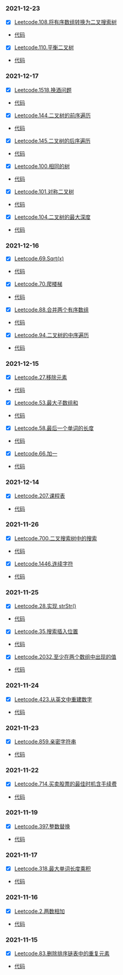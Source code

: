 ### 2021-12-23
- [x] [Leetcode.108.将有序数组转换为二叉搜索树](https://leetcode-cn.com/problems/convert-sorted-array-to-binary-search-tree/)
* [代码](https://github.com/SweetOlive/Lings/blob/master/LeetCode/src/leetcode/leetcode108.java)

- [x] [Leetcode.110.平衡二叉树](https://leetcode-cn.com/problems/balanced-binary-tree/)
* [代码](https://github.com/SweetOlive/Lings/blob/master/LeetCode/src/leetcode/leetcode110.java)

### 2021-12-17
- [x] [Leetcode.1518.换酒问题](https://leetcode-cn.com/problems/water-bottles/)
* [代码](https://github.com/SweetOlive/Lings/blob/master/LeetCode/src/leetcode/leetcode1518.java)

- [x] [Leetcode.144.二叉树的前序遍历](https://leetcode-cn.com/problems/binary-tree-preorder-traversal/)
* [代码](https://github.com/SweetOlive/Lings/blob/master/LeetCode/src/leetcode/leetcode144.java)

- [x] [Leetcode.145.二叉树的后序遍历](https://leetcode-cn.com/problems/binary-tree-postorder-traversal/)
* [代码](https://github.com/SweetOlive/Lings/blob/master/LeetCode/src/leetcode/leetcode145.java)

- [x] [Leetcode.100.相同的树](https://leetcode-cn.com/problems/same-tree/)
* [代码](https://github.com/SweetOlive/Lings/blob/master/LeetCode/src/leetcode/leetcode100.java)

- [x] [Leetcode.101.对称二叉树](https://leetcode-cn.com/problems/symmetric-tree/)
* [代码](https://github.com/SweetOlive/Lings/blob/master/LeetCode/src/leetcode/leetcode101.java)

- [x] [Leetcode.104.二叉树的最大深度](https://leetcode-cn.com/problems/maximum-depth-of-binary-tree/)
* [代码](https://github.com/SweetOlive/Lings/blob/master/LeetCode/src/leetcode/leetcode104.java)

### 2021-12-16
- [x] [Leetcode.69.Sqrt(x)](https://leetcode-cn.com/problems/sqrtx/)
* [代码](https://github.com/SweetOlive/Lings/blob/master/LeetCode/src/leetcode/leetcode69.java)

- [x] [Leetcode.70.爬楼梯](https://leetcode-cn.com/problems/climbing-stairs/)
* [代码](https://github.com/SweetOlive/Lings/blob/master/LeetCode/src/leetcode/leetcode70.java)

- [x] [Leetcode.88.合并两个有序数组](https://leetcode-cn.com/problems/merge-sorted-array/)
* [代码](https://github.com/SweetOlive/Lings/blob/master/LeetCode/src/leetcode/leetcode88.java)

- [x] [Leetcode.94.二叉树的中序遍历](https://leetcode-cn.com/problems/binary-tree-inorder-traversal/)
* [代码](https://github.com/SweetOlive/Lings/blob/master/LeetCode/src/leetcode/leetcode94.java)

### 2021-12-15
- [x] [Leetcode.27.移除元素](https://leetcode-cn.com/problems/remove-element/)
* [代码](https://github.com/SweetOlive/Lings/blob/master/LeetCode/src/leetcode/leetcode27.java)

- [x] [Leetcode.53.最大子数组和](https://leetcode-cn.com/problems/maximum-subarray/)
* [代码](https://github.com/SweetOlive/Lings/blob/master/LeetCode/src/leetcode/leetcode53.java)

- [x] [Leetcode.58.最后一个单词的长度](https://leetcode-cn.com/problems/length-of-last-word/)
* [代码](https://github.com/SweetOlive/Lings/blob/master/LeetCode/src/leetcode/leetcode58.java)

- [x] [Leetcode.66.加一](https://leetcode-cn.com/problems/plus-one/)
* [代码](https://github.com/SweetOlive/Lings/blob/master/LeetCode/src/leetcode/leetcode66.java)

### 2021-12-14
- [x] [Leetcode.207.课程表](https://leetcode-cn.com/problems/course-schedule/)     
* [代码](https://github.com/SweetOlive/Lings/blob/master/LeetCode/src/leetcode/leetcode207.java)

### 2021-11-26
- [x] [Leetcode.700.二叉搜索树中的搜索](https://leetcode-cn.com/problems/search-in-a-binary-search-tree/)
* [代码](https://github.com/SweetOlive/Lings/blob/master/LeetCode/src/leetcode/leetcode700.java)

- [x] [Leetcode.1446.连续字符](https://leetcode-cn.com/problems/consecutive-characters/)
* [代码](https://github.com/SweetOlive/Lings/blob/master/LeetCode/src/leetcode/leetcode1446.java)

### 2021-11-25
- [x] [Leetcode.28.实现 strStr()](https://leetcode-cn.com/problems/implement-strstr/)
* [代码](https://github.com/SweetOlive/Lings/blob/master/LeetCode/src/leetcode/leetcode28.java)

- [x] [Leetcode.35.搜索插入位置](https://leetcode-cn.com/problems/search-insert-position/)
* [代码](https://github.com/SweetOlive/Lings/blob/master/LeetCode/src/leetcode/leetcode35.java)

- [x] [Leetcode.2032.至少在两个数组中出现的值](https://leetcode-cn.com/problems/two-out-of-three/)
* [代码](https://github.com/SweetOlive/Lings/blob/master/LeetCode/src/leetcode/leetcode2032.java)

### 2021-11-24
- [x] [Leetcode.423.从英文中重建数字](https://leetcode-cn.com/problems/reconstruct-original-digits-from-english/)
* [代码](https://github.com/SweetOlive/Lings/blob/master/LeetCode/src/leetcode/leetcode423.java)

### 2021-11-23
- [x] [Leetcode.859.亲密字符串](https://leetcode-cn.com/problems/buddy-strings/)
* [代码](https://github.com/SweetOlive/Lings/blob/master/LeetCode/src/leetcode/leetcode859.java)

### 2021-11-22
- [x] [Leetcode.714.买卖股票的最佳时机含手续费](https://leetcode-cn.com/problems/best-time-to-buy-and-sell-stock-with-transaction-fee/)
* [代码](https://github.com/SweetOlive/Lings/blob/master/LeetCode/src/leetcode/leetcode714.java)

### 2021-11-19
- [x] [Leetcode.397.整数替换](https://leetcode-cn.com/problems/integer-replacement/)
* [代码](https://github.com/SweetOlive/Lings/blob/master/LeetCode/src/leetcode/leetcode397.java)

### 2021-11-17
- [x] [Leetcode.318.最大单词长度乘积](https://leetcode-cn.com/problems/maximum-product-of-word-lengths/)
* [代码](https://github.com/SweetOlive/Lings/blob/master/LeetCode/src/leetcode/leetcode318.java)

### 2021-11-16
- [x] [Leetcode.2.两数相加](https://leetcode-cn.com/problems/add-two-numbers/)
* [代码](https://github.com/SweetOlive/Lings/blob/master/LeetCode/src/leetcode/leetcode2.java)

### 2021-11-15
- [x] [Leetcode.83.删除排序链表中的重复元素](https://leetcode-cn.com/problems/remove-duplicates-from-sorted-list/)
* [代码](https://github.com/SweetOlive/Lings/blob/master/LeetCode/src/leetcode/leetcode83.java)
